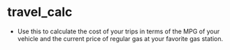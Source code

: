# travel_calc
- Use this to calculate the cost of your trips in terms of the MPG of your vehicle and the current price of regular gas at your favorite gas station.
